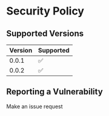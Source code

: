 # Security Policy

## Supported Versions

| Version | Supported          |
| ------- | ------------------ |
|  0.0.1  | ✅                |
|  0.0.2  | ✅                |

## Reporting a Vulnerability

Make an issue request
